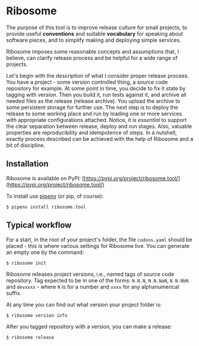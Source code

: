 # Ribosome

The purpose of this tool is to improve release culture for small projects,
to provide useful **conventions** and suitable **vocabulary** for speaking about
software pieces, and to simplify making and deploying simple services.

Ribosome imposes some reasonable concepts and assumptions that, I believe,
can clarify release process and be helpful for a wide range of projects.

Let's begin with the description of what I consider proper release process.
You have a project - some version controlled thing, a source code repository
for example. At some point in time, you decide to fix it state by tagging
with version. Then you build it, run tests against it, and archive all needed files
as the release (release archive). You upload the archive to some persistent
storage for further use. The next step is to deploy the release to some working
place and run by loading one or more services with appropriate configurations
attached. Notice, it is *essential* to support the clear separation between release,
deploy and run stages. Also, valuable properties are reproducibility and
idempotence of steps. In a nutshell, exactly process described can be achieved
with the help of Ribosome and a bit of discipline.


## Installation

Ribosome is available on PyPI:
[https://pypi.org/project/ribosome.tool/](https://pypi.org/project/ribosome.tool/)

To install use [pipenv](http://pipenv.org) (or pip, of course):

    $ pipenv install ribosome.tool


## Typical workflow

For a start, in the root of your project's folder, the file `codons.yaml`
should be placed - this is where various settings for Ribosome live.
You can generate an empty one by the command:

    $ ribosome init

Ribosome releases project versions, i.e., named tags of source code repository.
Tag expected to be in one of the forms: `N.N.N`, `N.N.NaN`, `N.N.NbN` and `devxxxx` -
where `N` is for a number and `xxxx` for any alphanumerical suffix.

At any time you can find out what version your project folder is:

    $ ribosome version info

After you tagged repository with a version, you can make a release:

    $ ribosome release
